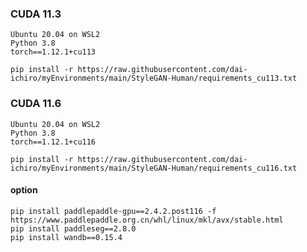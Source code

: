 
### CUDA 11.3

~~~
Ubuntu 20.04 on WSL2
Python 3.8
torch==1.12.1+cu113
~~~

~~~
pip install -r https://raw.githubusercontent.com/dai-ichiro/myEnvironments/main/StyleGAN-Human/requirements_cu113.txt
~~~


### CUDA 11.6

~~~
Ubuntu 20.04 on WSL2
Python 3.8
torch==1.12.1+cu116
~~~

~~~
pip install -r https://raw.githubusercontent.com/dai-ichiro/myEnvironments/main/StyleGAN-Human/requirements_cu116.txt
~~~
#### option

~~~
pip install paddlepaddle-gpu==2.4.2.post116 -f https://www.paddlepaddle.org.cn/whl/linux/mkl/avx/stable.html
pip install paddleseg==2.8.0
pip install wandb==0.15.4
~~~

